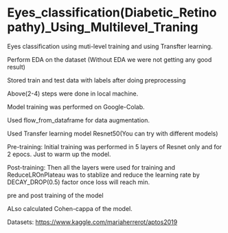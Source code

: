 # Eyes_classification(Diabetic_Retinopathy)_Using_Multilevel_Traning
Eyes classification using muti-level training and using Transfter learning. 

Perform EDA on the dataset (Without EDA we were not getting any good result)

Stored train and test data with labels after doing preprocessing

Above(2-4) steps were done in local machine. 

Model training was performed on Google-Colab. 

Used flow_from_dataframe for data augmentation.

Used Transfer learning model Resnet50(You can try with different models)

Pre-training: Initial training was performed in 5 layers of Resnet only and for 2 epocs. Just to warm up the model. 

Post-training: Then all the layers were used for training and ReduceLROnPlateau was to stablize and reduce the learning rate by DECAY_DROP(0.5) factor once loss will reach min. 

pre and post training of the model

ALso calculated Cohen-cappa of the model.

Datasets: https://www.kaggle.com/mariaherrerot/aptos2019

